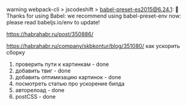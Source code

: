 warning webpack-cli > jscodeshift > babel-preset-es2015@6.24.1: 🙌  
Thanks for using Babel: we recommend using babel-preset-env now: please read babeljs.io/env to update!

https://habrahabr.ru/post/350886/  

https://habrahabr.ru/company/skbkontur/blog/351080/
как ускорить сборку


1. проверить пути к картинкам - done
2. добавить твиг - done
3. добавить оптимизацию картинок - done
4. посмотреть статью про ускорение билда
5. авторелоад - done
6. postCSS - done



